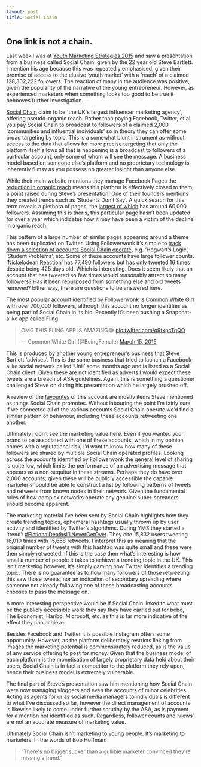 ```yaml
---
layout: post
title: Social Chain
---
```


## One link is not a chain.

Last week I was at [Youth Marketing Strategies 2015](http://www.voxburner.com/events/yms15/home) and saw a presentation from a business called Social Chain, given by the 22 year old Steve Bartlett. I mention his age because this was repeatedly emphasised, given their promise of access to the elusive ‘youth market’ with a ‘reach’ of a claimed 128,302,222 followers. The reaction of many in the audience was positive, given the popularity of the narrative of the young entrepreneur. However, as experienced marketers when something looks too good to be true it behooves further investigation.

[Social Chain](http://www.donotlink.com/socialchain.co) claim to be 'the UK's largest influencer marketing agency', offering pseudo-organic reach. Rather than paying Facebook, Twitter, et al. you pay Social Chain to broadcast to followers of a claimed 2,000 'communities and influential individuals' so in theory they can offer some broad targeting by topic. This is a somewhat blunt instrument as without access to the data that allows for more precise targeting that only the platform itself allows all that is happening is a broadcast to followers of a particular account, only some of whom will see the message. A business model based on someone else’s platform and no proprietary technology is inherently flimsy as you possess no greater insight than anyone else.

While their main website mentions they manage Facebook Pages the [reduction in organic reach](https://www.facebook.com/business/news/Organic-Reach-on-Facebook) means this platform is effectively closed to them, a point raised during Steve’s presentation. One of their founders mentions they created trends such as ‘Students Don’t Say’. A quick search for this term reveals a plethora of pages, the [largest of which](https://www.facebook.com/pages/Things-Uni-Students-Dont-Say/343284202460422?sk=likes) has around 60,000 followers. Assuming this is theris, this particular page hasn’t been updated for over a year which indicates how it may have been a victim of the decline in organic reach.

This pattern of a large number of similar pages appearing around a theme has been duplicated on Twitter. Using Followerwonk it’s simple to [track down a selection of accounts Social Chain operate](https://followerwonk.com/bio/?q=TheSocialChain&q_type=all&s=fl), e.g. ‘Hogwart’s Logic’, ‘Student Problems’, etc. Some of these accounts have large follower counts. ‘Nickelodean Reaction’ has 77,490 followers but has only tweeted 16 times despite being 425 days old. Which is interesting. Does it seem likely that an account that has tweeted so few times would reasonably attract so many followers? Has it been repurposed from something else and old tweets removed? Either way, there are questions to be answered here.

The most popular account identified by Followerwonk is [Common White Girl](https://twitter.com/BeingFemaIe) with over 700,000 followers, although this account no longer identifies as being part of Social Chain in its bio. Recently it’s been pushing a Snapchat-alike app called Fling. 

<blockquote class="twitter-tweet" lang="en"><p>OMG THIS FLING APP IS AMAZING😂 <a href="http://t.co/o9txpcTqQO">pic.twitter.com/o9txpcTqQO</a></p>&mdash; Common White Girl (@BeingFemaIe) <a href="https://twitter.com/BeingFemaIe/status/577216967775379456">March 15, 2015</a></blockquote> <script async src="//platform.twitter.com/widgets.js" charset="utf-8"></script>

This is produced by another young entrepreneur’s business that Steve Bartlett ‘advises’. This is the same business that tried to launch a Facebook-alike social network called ‘Unii’ some months ago and is listed as a Social Chain client. Given these are not identified as adverts I would expect these tweets are a breach of ASA guidelines. Again, this is something a questioner challenged Steve on during his presentation which he largely brushed off. 

A review of the [favourites](https://twitter.com/BeingFemaIe/favorites) of this account are mostly items Steve mentioned as things Social Chain promotes. Without labouring the point I’m fairly sure if we connected all of the various accounts Social Chain operate we’d find a similar pattern of behaviour, including these accounts retweeting one another.

Ultimately I don’t see the marketing value here. Even if you wanted your brand to be associated with one of these accounts, which in my opinion comes with a reputational risk, I’d want to know how many of these followers are shared by multiple Social Chain operated profiles. Looking across the accounts identified by Followerwonk the general level of sharing is quite low, which limits the performance of an advertising message that appears as a non-sequitur in these streams. Perhaps they do have over 2,000 accounts; given these will be publicly accessible the capable marketer shopuld be able to construct a list by following patterns of tweets and retweets from known nodes in their network. Given the fundamental rules of how complex networks operate any genuine super-spreaders should become apparent.

The marketing material I’ve been sent by Social Chain highlights how they create trending topics, ephemeral hashtags usually thrown up by user activity and identified by Twitter’s algorithms. During YMS they started a ‘trend’: [#FictionalDeathsI’llNeverGetOver](https://twitter.com/search?q=%23FictionalDeathsI’llNeverGetOver&src=typd). They cite 15,832 users tweeting 16,010 times with 15,658 retweets. I interpret this as meaning that the original number of tweets with this hashtag was quite small and these were then simply retweeted. If this is the case then what’s interesting is how small a number of people it takes to achieve a trending topic in the UK. This isn’t marketing however, it’s simply gaming how Twitter identifies a trending topic. There is no guarantee as to how many followers of those retweeting this saw those tweets, nor an indication of secondary spreading where someone not already following one of these broadcasting accounts chooses to pass the message on.

A more interesting perspective would be if Social Chain linked to what must be the publicly accessible work they say they have carried out for bebo, The Economist, Haribo, Microsoft, etc. as this is far more indicative of the effect they can achieve.

Besides Facebook and Twitter it is possible Instagram offers some opportunity. However, as the platform deliberately restricts linking from images the marketing potential is commensurately reduced, as is the value of any service offering to post for money. Given that the business model of each platform is the monetisation of largely proprietary data held about their users, Social Chain is in fact a competitor to the platform they rely upon, hence their business model is extremely vulnerable.

The final part of Steve’s presentation saw him mentioning how Social Chain were now managing vloggers and even the accounts of minor celebrities. Acting as agents for or as social media managers to individuals is different to what I've discussed so far, however the direct management of accounts is likewise likely to come under further scrutiny by the ASA, as is payment for a mention not identified as such. Regardless, follower counts and ‘views’ are not an accurate measure of marketing value. 

Ultimately Social Chain isn’t marketing to young people. It’s marketing to marketers. In the words of Bob Hoffman:

> “There's no bigger sucker than a gullible marketer convinced they're missing a trend.”
